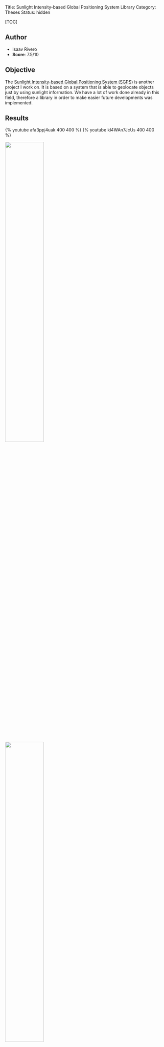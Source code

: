 Title: Sunlight Intensity-based Global Positioning System Library
Category: Theses
Status: hidden

[TOC]

## Author
- Isaav Rivero
- __Score__: 7.5/10


## Objective
The [Sunlight Intensity-based Global Positioning System (SGPS)](http://sgpsproject.sourceforge.net/wiki/) is another project I work on. It is based on a system that is able to geolocate objects just by using sunlight information. We have a lot of work done already in this field, therefore a library in order to make easier future developments was implemented.

## Results

{% youtube afa3ppj4uak 400 400 %} {% youtube kl4WAn7JcUs 400 400 %}

<div class="figure align-center" style="width: 100%; height: auto;">
<img src="{filename}/images/theses/irivero1.png" style="width: 50%; height: auto;"/>
<img src="{filename}/images/theses/irivero2.png" style="width: 50%; height: auto;"/>
<p></p>
<p class="caption">Left - UML class diagram. Right - PlotDay application example.</p>
</div>

<div class="figure align-center" style="width: 100%; height: auto;">
<img src="{filename}/images/theses/irivero3.png" style="width: 100%; height: auto;"/>
<p></p>
<p class="caption">Execution on many different files with graphical output.</p>
</div>

## Documentation and Source
- [Report (spanish)]({filename}/files/works/theses/irivero_report.pdf)
- [Source code](https://github.com/jvgomez/sgps)
